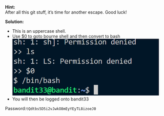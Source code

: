 **Hint:**<br>
After all this git stuff, it’s time for another escape. Good luck!

**Solution:**<br>
- This is an uppercase shell.
- Use $0 to goto bourne shell and then convert to bash
![alt text](image.png)
- You will then be logged onto bandit33

Password:```tQdtbs5D5i2vJwkO8mEyYEyTL8izoeJ0```